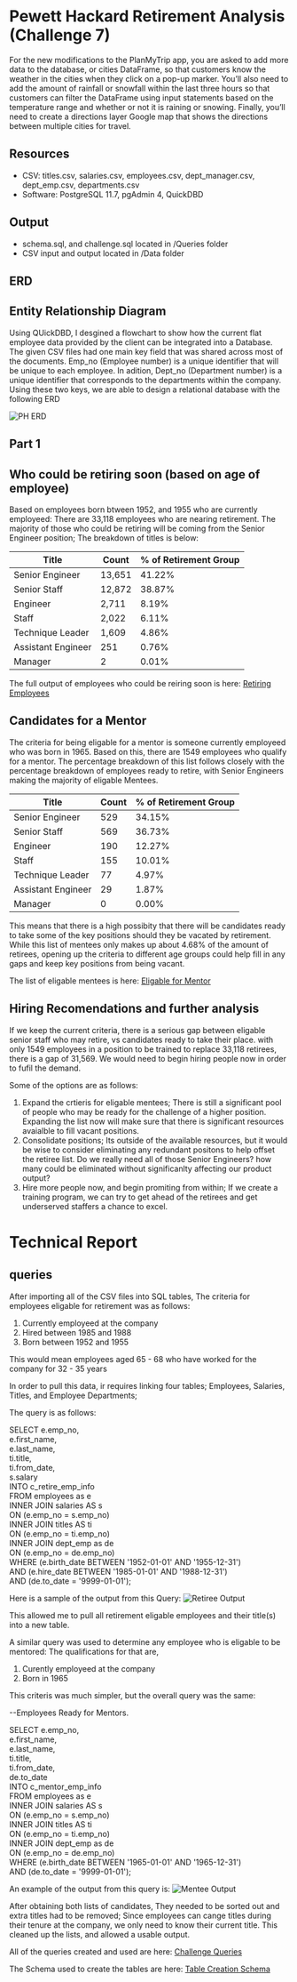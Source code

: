 # Pewett Hackard Retirement Analysis (Challenge 7)
For the new modifications to the PlanMyTrip app, you are asked to add more data to the database, or cities DataFrame, so that customers know the weather in the cities when they click on a pop-up marker. You’ll also need to add the amount of rainfall or snowfall within the last three hours so that customers can filter the DataFrame using input statements based on the temperature range and whether or not it is raining or snowing. Finally, you’ll need to create a directions layer Google map that shows the directions between multiple cities for travel.

## Resources
- CSV: titles.csv, salaries.csv, employees.csv, dept_manager.csv, dept_emp.csv, departments.csv
- Software: PostgreSQL 11.7, pgAdmin 4, QuickDBD

## Output
- schema.sql, and challenge.sql located in /Queries folder
- CSV input and output located in /Data folder

## ERD
## Entity Relationship Diagram

Using QUickDBD, I desgined a flowchart to show how the current flat employee data provided by the client can be integrated into a Database. The given CSV files had one main key field that was shared across most of the documents. Emp_no (Employee number) is a unique identifier that will be unique to each employee. In adition, Dept_no (Department number) is a unique identifier that corresponds to the departments within the company. Using these two keys, we are able to design a relational database with the following ERD

![PH ERD](Data/employeeDB.png)



## Part 1
## Who could be retiring soon (based on age of employee)

Based on employees born btween 1952, and 1955 who are currently employeed: There are 33,118 employees who are nearing retirement. The majority of those who could be retiring will be coming from the Senior Engineer position; The breakdown of titles is below:

| Title | Count | % of Retirement Group |
|---|---|---|
| Senior Engineer | 13,651 | 41.22% |
| Senior Staff | 12,872 | 38.87% |
| Engineer | 2,711 | 8.19% |
| Staff	| 2,022 | 6.11% |
| Technique Leader	| 1,609 | 4.86% |
| Assistant Engineer| 	251 | 0.76% |
| Manager| 	2 | 0.01% |

The full output of employees who could be reiring soon is here: [Retiring Employees](Data/Challenge_Retiring_employees_recent_titles.csv)

## Candidates for a Mentor

The criteria for being eligable for a mentor is someone currently employeed who was born in 1965. Based on this, there are 1549 employees who qualify for a mentor. The percentage breakdown of this list follows closely with the percentage breakdown of employees ready to retire, with Senior Engineers making the majority of eligable Mentees.

| Title | Count | % of Retirement Group |
|---|---|---|
| Senior Engineer |	529 |	34.15% |
| Senior Staff |	569 |	36.73% |
| Engineer |	190 |	12.27% |
| Staff |	155 |	10.01% |
| Technique Leader |	77 |	4.97% |
| Assistant Engineer	| 29 |	1.87% |
| Manager	| 0 |	0.00% |

This means that there is a high possibity that there will be candidates ready to take some of the key positions should they be vacated by retirement. While this list of mentees only makes up about 4.68% of the amount of retirees, opening up the criteria to different age groups could help fill in any gaps and keep key positions from being vacant.

The list of eligable mentees is here: [Eligable for Mentor](Data/Challenge_Mentee_list.csv)

## Hiring Recomendations and further analysis

If we keep the current criteria, there is a serious gap between eligable senior staff who may retire, vs candidates ready to take their place. with only 1549 employees in a position to be trained to replace 33,118 retirees, there is a gap of 31,569. We would need to begin hiring people now in order to fufil the demand.

Some of the options are as follows:

1) Expand the crtieris for eligable mentees; There is still a significant pool of people who may be ready for the challenge of a higher position. Expanding the list now will make sure that there is significant resources avaialble to fill vacant positions.
2) Consolidate positions; Its outside of the available resources, but it would be wise to consider eliminating any redundant positons to help offset the retiree list. Do we really need all of those Senior Engineers? how many could be eliminated without significanlty affecting our product output?
3) Hire more people now, and begin promiting from within; If we create a training program, we can try to get ahead of the retirees and get underserved staffers a chance to excel.


# Technical Report
## queries

After importing all of the CSV files into SQL tables, The criteria for employees eligable for retirement was as follows:

1) Currently employeed at the company
2) Hired between 1985 and 1988
3) Born between 1952 and 1955

This would mean employees aged 65 - 68 who have worked for the company for 32 - 35 years

In order to pull this data, ir requires linking four tables;
Employees, Salaries, Titles, and Employee Departments;

The query is as follows:

SELECT e.emp_no,  
e.first_name,  
e.last_name,  
ti.title,  
ti.from_date,  
s.salary  
INTO c_retire_emp_info  
FROM employees as e  
INNER JOIN salaries AS s  
ON (e.emp_no = s.emp_no)  
INNER JOIN titles AS ti  
ON (e.emp_no = ti.emp_no)  
INNER JOIN dept_emp as de  
ON (e.emp_no = de.emp_no)  
WHERE (e.birth_date BETWEEN '1952-01-01' AND '1955-12-31')  
     AND (e.hire_date BETWEEN '1985-01-01' AND '1988-12-31')  
	 AND (de.to_date = '9999-01-01'); 
	 
	 
Here is a sample of the output from this Query:
![Retiree Output](Data/Output_retirees.png)

This allowed me to pull all retirement eligable employees and their title(s) into a new table. 

A similar query was used to determine any employee who is eligable to be mentored: The qualifications for that are,

1) Curently employeed at the company
2) Born in 1965

This criteris was much simpler, but the overall query was the same:

--Employees Ready for Mentors. 

SELECT e.emp_no,  
e.first_name,  
e.last_name,  
ti.title,  
ti.from_date,  
de.to_date  
INTO c_mentor_emp_info   
FROM employees as e   
INNER JOIN salaries AS s   
ON (e.emp_no = s.emp_no)   
INNER JOIN titles AS ti   
ON (e.emp_no = ti.emp_no)   
INNER JOIN dept_emp as de   
ON (e.emp_no = de.emp_no)   
WHERE (e.birth_date BETWEEN '1965-01-01' AND '1965-12-31')   
	 AND (de.to_date = '9999-01-01');   

An example of the output from this query is:
![Mentee Output](Data/Output_mentees.png)

After obtaining both lists of candidates, They needed to be sorted out and extra titles had to be removed; Since employees can cange titles during their tenure at the company, we only need to know their current title. This cleaned up the lists, and allowed a usable output.

All of the queries created and used are here: [Challenge Queries](Queries/Challenge.sql)

The Schema used to create the tables are here: [Table Creation Schema](Queries/schema.sql)

